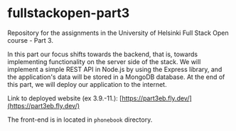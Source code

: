 # fullstackopen-part3
Repository for the assignments in the University of Helsinki Full Stack Open course - Part 3. 

In this part our focus shifts towards the backend, that is, towards implementing functionality on the server side of the stack. We will implement a simple REST API in Node.js by using the Express library, and the application's data will be stored in a MongoDB database. At the end of this part, we will deploy our application to the internet.

Link to deployed website (ex 3.9.-11.):
[https://part3eb.fly.dev/](https://part3eb.fly.dev/)

The front-end is in located in `phonebook` directory.